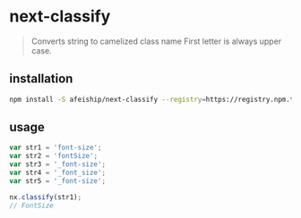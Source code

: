 # next-classify
> Converts string to camelized class name First letter is always upper case.

## installation
```bash
npm install -S afeiship/next-classify --registry=https://registry.npm.taobao.org
```

## usage
```js
var str1 = 'font-size';
var str2 = 'fontSize';
var str3 = '_font-size';
var str4 = '_font_size';
var str5 = '_font-size';

nx.classify(str1);
// FontSize 

```
